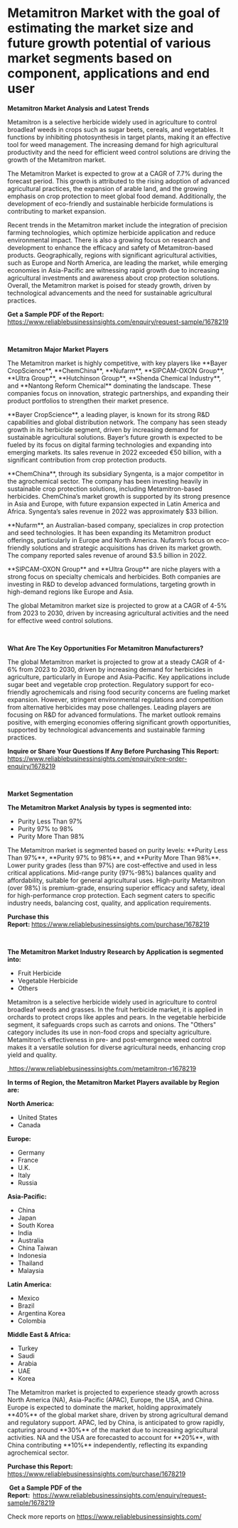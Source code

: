 <p><h1>Metamitron Market with the goal of estimating the market size and future growth potential of various market segments based on component, applications and end user</h1></p><p><strong>Metamitron Market Analysis and Latest Trends</strong></p>
<p><p>Metamitron is a selective herbicide widely used in agriculture to control broadleaf weeds in crops such as sugar beets, cereals, and vegetables. It functions by inhibiting photosynthesis in target plants, making it an effective tool for weed management. The increasing demand for high agricultural productivity and the need for efficient weed control solutions are driving the growth of the Metamitron market.</p><p>The Metamitron Market is expected to grow at a CAGR of 7.7% during the forecast period. This growth is attributed to the rising adoption of advanced agricultural practices, the expansion of arable land, and the growing emphasis on crop protection to meet global food demand. Additionally, the development of eco-friendly and sustainable herbicide formulations is contributing to market expansion.</p><p>Recent trends in the Metamitron market include the integration of precision farming technologies, which optimize herbicide application and reduce environmental impact. There is also a growing focus on research and development to enhance the efficacy and safety of Metamitron-based products. Geographically, regions with significant agricultural activities, such as Europe and North America, are leading the market, while emerging economies in Asia-Pacific are witnessing rapid growth due to increasing agricultural investments and awareness about crop protection solutions. Overall, the Metamitron market is poised for steady growth, driven by technological advancements and the need for sustainable agricultural practices.</p></p>
<p><strong>Get a Sample PDF of the Report:&nbsp;</strong> <a href="https://www.reliablebusinessinsights.com/enquiry/request-sample/1678219?utm_campaign=2119&utm_medium=2&utm_source=Github&utm_content=ia&utm_term=25012025&utm_id=metamitron">https://www.reliablebusinessinsights.com/enquiry/request-sample/1678219</a></p>
<p>&nbsp;</p>
<p><strong>Metamitron Major Market Players</strong></p>
<p><p>The Metamitron market is highly competitive, with key players like **Bayer CropScience**, **ChemChina**, **Nufarm**, **SIPCAM-OXON Group**, **Ultra Group**, **Hutchinson Group**, **Shenda Chemical Industry**, and **Nantong Reform Chemical** dominating the landscape. These companies focus on innovation, strategic partnerships, and expanding their product portfolios to strengthen their market presence.</p><p>**Bayer CropScience**, a leading player, is known for its strong R&D capabilities and global distribution network. The company has seen steady growth in its herbicide segment, driven by increasing demand for sustainable agricultural solutions. Bayer’s future growth is expected to be fueled by its focus on digital farming technologies and expanding into emerging markets. Its sales revenue in 2022 exceeded €50 billion, with a significant contribution from crop protection products.</p><p>**ChemChina**, through its subsidiary Syngenta, is a major competitor in the agrochemical sector. The company has been investing heavily in sustainable crop protection solutions, including Metamitron-based herbicides. ChemChina’s market growth is supported by its strong presence in Asia and Europe, with future expansion expected in Latin America and Africa. Syngenta’s sales revenue in 2022 was approximately $33 billion.</p><p>**Nufarm**, an Australian-based company, specializes in crop protection and seed technologies. It has been expanding its Metamitron product offerings, particularly in Europe and North America. Nufarm’s focus on eco-friendly solutions and strategic acquisitions has driven its market growth. The company reported sales revenue of around $3.5 billion in 2022.</p><p>**SIPCAM-OXON Group** and **Ultra Group** are niche players with a strong focus on specialty chemicals and herbicides. Both companies are investing in R&D to develop advanced formulations, targeting growth in high-demand regions like Europe and Asia.</p><p>The global Metamitron market size is projected to grow at a CAGR of 4-5% from 2023 to 2030, driven by increasing agricultural activities and the need for effective weed control solutions.</p></p>
<p>&nbsp;</p>
<p><strong>What Are The Key Opportunities For Metamitron Manufacturers?</strong></p>
<p><p>The global Metamitron market is projected to grow at a steady CAGR of 4-6% from 2023 to 2030, driven by increasing demand for herbicides in agriculture, particularly in Europe and Asia-Pacific. Key applications include sugar beet and vegetable crop protection. Regulatory support for eco-friendly agrochemicals and rising food security concerns are fueling market expansion. However, stringent environmental regulations and competition from alternative herbicides may pose challenges. Leading players are focusing on R&D for advanced formulations. The market outlook remains positive, with emerging economies offering significant growth opportunities, supported by technological advancements and sustainable farming practices.</p></p>
<p><strong>Inquire or Share Your Questions If Any Before Purchasing This Report:</strong> <a href="https://www.reliablebusinessinsights.com/enquiry/pre-order-enquiry/1678219?utm_campaign=2119&utm_medium=2&utm_source=Github&utm_content=ia&utm_term=25012025&utm_id=metamitron">https://www.reliablebusinessinsights.com/enquiry/pre-order-enquiry/1678219</a></p>
<p>&nbsp;</p>
<p><strong>Market Segmentation</strong></p>
<p><strong>The Metamitron Market Analysis by types is segmented into:</strong></p>
<p><ul><li>Purity Less Than 97%</li><li>Purity 97% to 98%</li><li>Purity More Than 98%</li></ul></p>
<p><p>The Metamitron market is segmented based on purity levels: **Purity Less Than 97%**, **Purity 97% to 98%**, and **Purity More Than 98%**. Lower purity grades (less than 97%) are cost-effective and used in less critical applications. Mid-range purity (97%-98%) balances quality and affordability, suitable for general agricultural uses. High-purity Metamitron (over 98%) is premium-grade, ensuring superior efficacy and safety, ideal for high-performance crop protection. Each segment caters to specific industry needs, balancing cost, quality, and application requirements.</p></p>
<p><strong>Purchase this Report:&nbsp;</strong><a href="https://www.reliablebusinessinsights.com/purchase/1678219?utm_campaign=2119&utm_medium=2&utm_source=Github&utm_content=ia&utm_term=25012025&utm_id=metamitron">https://www.reliablebusinessinsights.com/purchase/1678219</a></p>
<p>&nbsp;</p>
<p><strong>The Metamitron Market Industry Research by Application is segmented into:</strong></p>
<p><ul><li>Fruit Herbicide</li><li>Vegetable Herbicide</li><li>Others</li></ul></p>
<p><p>Metamitron is a selective herbicide widely used in agriculture to control broadleaf weeds and grasses. In the fruit herbicide market, it is applied in orchards to protect crops like apples and pears. In the vegetable herbicide segment, it safeguards crops such as carrots and onions. The "Others" category includes its use in non-food crops and specialty agriculture. Metamitron's effectiveness in pre- and post-emergence weed control makes it a versatile solution for diverse agricultural needs, enhancing crop yield and quality.</p></p>
<p><a href="https://www.reliablebusinessinsights.com/metamitron-r1678219?utm_campaign=2119&utm_medium=2&utm_source=Github&utm_content=ia&utm_term=25012025&utm_id=metamitron">&nbsp;https://www.reliablebusinessinsights.com/metamitron-r1678219</a></p>
<p><strong>In terms of Region, the Metamitron Market Players available by Region are:</strong></p>
<p>
    <p> <strong> North America: </strong>
        <ul>
            <li>United States</li>
            <li>Canada</li>
        </ul>
        </p> 
    <p> <strong> Europe: </strong>
        <ul>
            <li>Germany</li>
            <li>France</li>
            <li>U.K.</li>
            <li>Italy</li>
            <li>Russia</li>
        </ul>
        </p> 
    <p> <strong> Asia-Pacific: </strong>
        <ul>
            <li>China</li>
            <li>Japan</li>
            <li>South Korea</li>
            <li>India</li>
            <li>Australia</li>
            <li>China Taiwan</li>
            <li>Indonesia</li>
            <li>Thailand</li>
            <li>Malaysia</li>
        </ul>
        </p> 
    <p> <strong> Latin America: </strong>
        <ul>
            <li>Mexico</li>
            <li>Brazil</li>
            <li>Argentina Korea</li>
            <li>Colombia</li>
        </ul>
        </p> 
    <p> <strong> Middle East & Africa: </strong>
        <ul>
            <li>Turkey</li>
            <li>Saudi</li>
            <li>Arabia</li>
            <li>UAE</li>
            <li>Korea</li>
        </ul>
    </p>
    </p>
<p><p>The Metamitron market is projected to experience steady growth across North America (NA), Asia-Pacific (APAC), Europe, the USA, and China. Europe is expected to dominate the market, holding approximately **40%** of the global market share, driven by strong agricultural demand and regulatory support. APAC, led by China, is anticipated to grow rapidly, capturing around **30%** of the market due to increasing agricultural activities. NA and the USA are forecasted to account for **20%**, with China contributing **10%** independently, reflecting its expanding agrochemical sector.</p></p>
<p><strong>Purchase this Report: </strong><a href="https://www.reliablebusinessinsights.com/purchase/1678219?utm_campaign=2119&utm_medium=2&utm_source=Github&utm_content=ia&utm_term=25012025&utm_id=metamitron">https://www.reliablebusinessinsights.com/purchase/1678219</a></p>
<p>&nbsp;<strong>Get a Sample PDF of the Report:&nbsp;&nbsp;</strong><a href="https://www.reliablebusinessinsights.com/enquiry/request-sample/1678219?utm_campaign=2119&utm_medium=2&utm_source=Github&utm_content=ia&utm_term=25012025&utm_id=metamitron">https://www.reliablebusinessinsights.com/enquiry/request-sample/1678219</a></p>
<p><strong></strong></p>
<p>Check more reports on <a href="https://www.reliablebusinessinsights.com/?utm_campaign=2119&utm_medium=2&utm_source=Github&utm_content=ia&utm_term=25012025&utm_id=metamitron">https://www.reliablebusinessinsights.com/</a></p>